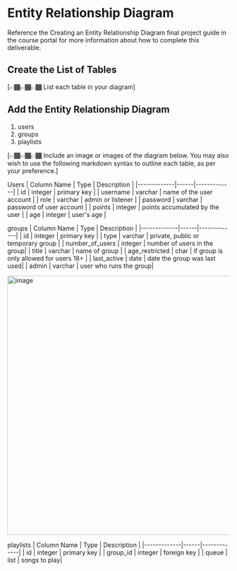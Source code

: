 # Entity Relationship Diagram

Reference the Creating an Entity Relationship Diagram final project guide in the course portal for more information about how to complete this deliverable.

## Create the List of Tables

[👉🏾👉🏾👉🏾 List each table in your diagram]

## Add the Entity Relationship Diagram

1. users
2. groups
3. playlists

[👉🏾👉🏾👉🏾 Include an image or images of the diagram below. You may also wish to use the following markdown syntax to outline each table, as per your preference.]

Users
| Column Name | Type | Description |
|-------------|------|-------------|
| id | integer | primary key |
| username | varchar | name of the user account |
| role | varchar | admin or listener |
| password | varchar | password of user account |
| points | integer | points accumulated by the user |
| age | integer | user's age |

groups
| Column Name | Type | Description |
|-------------|------|-------------|
| id | integer | primary key |
| type | varchar | private, public or temporary group |
| number_of_users | integer | number of users in the group|
| title | varchar | name of group |
| age_restricted | char | if group is only allowed for users 18+ |
| last_active | date | date the group was last used|
| admin | varchar | user who runs the group|

<img width="587" alt="image" src="https://github.com/qngyn/myousic/assets/98564135/b760ee8e-072b-4f91-9e95-d1e785338575">


playlists
| Column Name | Type | Description |
|-------------|------|-------------|
| id | integer | primary key |
| group_id | integer | foreign key |
| queue | list | songs to play|
